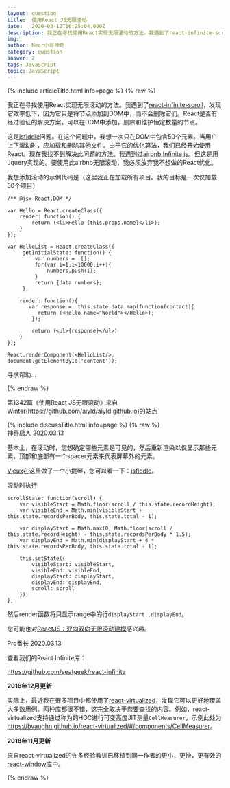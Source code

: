 ```yaml
---
layout: question
title:  使用React JS无限滚动
date:   2020-03-12T16:25:04.000Z
description: 我正在寻找使用React实现无限滚动的方法。我遇到了react-infinite-scroll，发现它效率低下，因为它只是将节点添加到DOM中，而不会删除...
img: 
author: Near小哥神奇
category: question
answer: 2
tags: JavaScript
topic: JavaScript
---
```

<div class="article-root">
  <div class="article">
    {% include articleTitle.html info=page %}
    {% raw %}
    <div class="article-content"><p><font style="vertical-align: inherit;"><font style="vertical-align: inherit;">我正在寻找使用React实现无限滚动的方法。</font><font style="vertical-align: inherit;">我遇到了</font></font><a href="https://github.com/guillaumervls/react-infinite-scroll"><font style="vertical-align: inherit;"><font style="vertical-align: inherit;">react-infinite-scroll</font></font></a><font style="vertical-align: inherit;"><font style="vertical-align: inherit;">，发现它效率低下，因为它只是将节点添加到DOM中，而不会删除它们。</font><font style="vertical-align: inherit;">React是否有经过验证的解决方案，可以在DOM中添加，删除和维护恒定数量的节点。</font></font></p>

<p><font style="vertical-align: inherit;"><font style="vertical-align: inherit;">这是</font></font><a href="http://jsfiddle.net/rajeevprasanna/d24HR/41/"><font style="vertical-align: inherit;"><font style="vertical-align: inherit;">jsfiddle</font></font></a><font style="vertical-align: inherit;"><font style="vertical-align: inherit;">问题。</font><font style="vertical-align: inherit;">在这个问题中，我想一次只在DOM中包含50个元素。</font><font style="vertical-align: inherit;">当用户上下滚动时，应加载和删除其他文件。</font><font style="vertical-align: inherit;">由于它的优化算法，我们已经开始使用React。</font><font style="vertical-align: inherit;">现在我找不到解决此问题的方法。</font><font style="vertical-align: inherit;">我遇到过</font></font><a href="http://airbnb.github.io/infinity/"><font style="vertical-align: inherit;"><font style="vertical-align: inherit;">airbnb Infinite js</font></font></a><font style="vertical-align: inherit;"><font style="vertical-align: inherit;">。</font><font style="vertical-align: inherit;">但这是用Jquery实现的。</font><font style="vertical-align: inherit;">要使用此airbnb无限滚动，我必须放弃我不想做的React优化。</font></font></p>

<p><font style="vertical-align: inherit;"><font style="vertical-align: inherit;">我想添加滚动的示例代码是（这里我正在加载所有项目。我的目标是一次仅加载50个项目）</font></font></p>

<pre><code>/** @jsx React.DOM */<font></font>
<font></font>
var Hello = React.createClass({<font></font>
    render: function() {<font></font>
        return (&lt;li&gt;Hello {this.props.name}&lt;/li&gt;);<font></font>
    }<font></font>
});<font></font>
<font></font>
var HelloList = React.createClass({ <font></font>
     getInitialState: function() {                            <font></font>
         var numbers =  [];<font></font>
         for(var i=1;i&lt;10000;i++){<font></font>
             numbers.push(i);<font></font>
         }<font></font>
         return {data:numbers};<font></font>
     },<font></font>
<font></font>
    render: function(){<font></font>
       var response =  this.state.data.map(function(contact){          <font></font>
          return (&lt;Hello name="World"&gt;&lt;/Hello&gt;);<font></font>
        });<font></font>
<font></font>
        return (&lt;ul&gt;{response}&lt;/ul&gt;)<font></font>
    }<font></font>
});<font></font>
<font></font>
React.renderComponent(&lt;HelloList/&gt;, document.getElementById('content'));<font></font>
</code></pre>

<p><font style="vertical-align: inherit;"><font style="vertical-align: inherit;">寻求帮助...</font></font></p></div>
    {% endraw %}
  </div>
  <p class="winter_mark">第1342篇《使用React JS无限滚动》来自Winter(https://github.com/aiyld/aiyld.github.io)的站点</p>
  <div class="discuss-wrapper">
    {% include discussTitle.html info=page %}
    {% raw %}
    <div class="discuss-list">
    <div class="discuss-item">
        <div class="discuss-parent">
          <div class="discuss-meta">
            <span class="discuss-user">神奇启人</span>
            <span class="discuss-time">2020.03.13</span>
          </div>
          <div class="discuss-comment"><p><font style="vertical-align: inherit;"><font style="vertical-align: inherit;">基本上，在滚动时，您想确定哪些元素是可见的，然后重新渲染以仅显示那些元素，顶部和底部有一个spacer元素来代表屏幕外的元素。</font></font></p>

<p><a href="https://github.com/vjeux" rel="nofollow noreferrer"><font style="vertical-align: inherit;"><font style="vertical-align: inherit;">Vjeux</font></font></a><font style="vertical-align: inherit;"><font style="vertical-align: inherit;">在这里做了一个小提琴，您可以看一下：</font></font><a href="http://jsfiddle.net/vjeux/KbWJ2/9/" rel="nofollow noreferrer"><font style="vertical-align: inherit;"><font style="vertical-align: inherit;">jsfiddle</font></font></a><font style="vertical-align: inherit;"><font style="vertical-align: inherit;">。</font></font></p>

<p><font style="vertical-align: inherit;"><font style="vertical-align: inherit;">滚动时执行</font></font></p>

<pre><code>scrollState: function(scroll) {<font></font>
    var visibleStart = Math.floor(scroll / this.state.recordHeight);<font></font>
    var visibleEnd = Math.min(visibleStart + this.state.recordsPerBody, this.state.total - 1);<font></font>
<font></font>
    var displayStart = Math.max(0, Math.floor(scroll / this.state.recordHeight) - this.state.recordsPerBody * 1.5);<font></font>
    var displayEnd = Math.min(displayStart + 4 * this.state.recordsPerBody, this.state.total - 1);<font></font>
<font></font>
    this.setState({<font></font>
        visibleStart: visibleStart,<font></font>
        visibleEnd: visibleEnd,<font></font>
        displayStart: displayStart,<font></font>
        displayEnd: displayEnd,<font></font>
        scroll: scroll<font></font>
    });<font></font>
},<font></font>
</code></pre>

<p><font style="vertical-align: inherit;"><font style="vertical-align: inherit;">然后render函数将只显示range中的行</font></font><code>displayStart..displayEnd</code><font style="vertical-align: inherit;"><font style="vertical-align: inherit;">。</font></font></p>

<p><font style="vertical-align: inherit;"><font style="vertical-align: inherit;">您可能也对</font></font><a href="https://stackoverflow.com/questions/20870448/reactjs-modeling-bi-directional-infinite-scrolling"><font style="vertical-align: inherit;"><font style="vertical-align: inherit;">ReactJS：双向双向无限滚动建模</font></font></a><font style="vertical-align: inherit;"><font style="vertical-align: inherit;">感兴趣</font><font style="vertical-align: inherit;">。</font></font></p></div>
        </div></div><div class="discuss-item">
        <div class="discuss-parent">
          <div class="discuss-meta">
            <span class="discuss-user">Pro番长</span>
            <span class="discuss-time">2020.03.13</span>
          </div>
          <div class="discuss-comment"><p><font style="vertical-align: inherit;"><font style="vertical-align: inherit;">查看我们的React Infinite库：</font></font></p>

<p><a href="https://github.com/seatgeek/react-infinite" rel="noreferrer"><font style="vertical-align: inherit;"><font style="vertical-align: inherit;">https://github.com/seatgeek/react-infinite</font></font></a></p>

<p><strong><font style="vertical-align: inherit;"><font style="vertical-align: inherit;">2016年12月更新</font></font></strong></p>

<p><font style="vertical-align: inherit;"><font style="vertical-align: inherit;">实际上</font><font style="vertical-align: inherit;">，最近我在很多项目中</font><font style="vertical-align: inherit;">都使用了</font></font><a href="https://github.com/bvaughn/react-virtualized" rel="noreferrer"><font style="vertical-align: inherit;"><font style="vertical-align: inherit;">react-virtualized</font></font></a><font style="vertical-align: inherit;"><font style="vertical-align: inherit;">，发现它可以更好地覆盖大多数用例。</font><font style="vertical-align: inherit;">两种库都很不错，这完全取决于您要查找的内容。</font><font style="vertical-align: inherit;">例如，react-virtualized支持通过称为的HOC进行可变高度JIT测量</font></font><code>CellMeasurer</code><font style="vertical-align: inherit;"><font style="vertical-align: inherit;">，示例此处为</font></font><a href="https://bvaughn.github.io/react-virtualized/#/components/CellMeasurer" rel="noreferrer"><font style="vertical-align: inherit;"><font style="vertical-align: inherit;">https://bvaughn.github.io/react-virtualized/#/components/CellMeasurer</font></font></a><font style="vertical-align: inherit;"><font style="vertical-align: inherit;">。</font></font></p>

<p><strong><font style="vertical-align: inherit;"><font style="vertical-align: inherit;">2018年11月更新</font></font></strong></p>

<p><font style="vertical-align: inherit;"><font style="vertical-align: inherit;">来自react-virtualized的许多经验教训已移植到</font><font style="vertical-align: inherit;">同一作者</font><font style="vertical-align: inherit;">的更小，更快，更有效的</font></font><a href="https://github.com/bvaughn/react-window" rel="noreferrer"><font style="vertical-align: inherit;"><font style="vertical-align: inherit;">react-window</font></font></a><font style="vertical-align: inherit;"><font style="vertical-align: inherit;">库中。</font></font></p></div>
        </div></div>
    </div>
    {% endraw %}
  </div>
<div>
